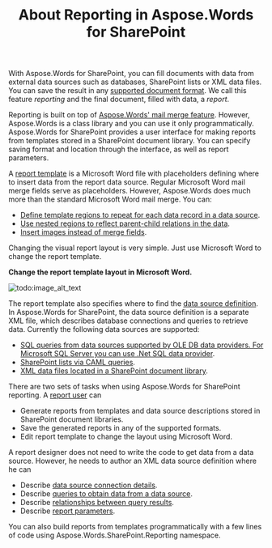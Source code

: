 ﻿---
title: About Reporting in Aspose.Words for SharePoint
type: docs
weight: 10
url: /sharepoint/about-reporting-in-aspose-words-for-sharepoint/
---

With Aspose.Words for SharePoint, you can fill documents with data from external data sources such as databases, SharePoint lists or XML data files. You can save the result in any [supported document format](/words/sharepoint/multiple-format-support/). We call this feature *reporting* and the final document, filled with data, a *report*.

Reporting is built on top of [Aspose.Words' mail merge feature](). However, Aspose.Words is a class library and you can use it only programmatically. Aspose.Words for SharePoint provides a user interface for making reports from templates stored in a SharePoint document library. You can specify saving format and location through the interface, as well as report parameters.

A [report template](/words/sharepoint/report-template-and-merge-fields/) is a Microsoft Word file with placeholders defining where to insert data from the report data source. Regular Microsoft Word mail merge fields serve as placeholders. However, Aspose.Words does much more than the standard Microsoft Word mail merge. You can:

- [Define template regions to repeat for each data record in a data source](/words/sharepoint/merge-regions/).
- [Use nested regions to reflect parent-child relations in the data](/words/sharepoint/nested-regions/).
- [Insert images instead of merge fields](/words/sharepoint/merge-fields-for-inserting-images/).

Changing the visual report layout is very simple. Just use Microsoft Word to change the report template.

**Change the report template layout in Microsoft Word.** 

![todo:image_alt_text](about-reporting-in-aspose-words-for-sharepoint_1.png)

The report template also specifies where to find the [data source definition](/words/sharepoint/linking-report-template-with-report-definition/). In Aspose.Words for SharePoint, the data source definition is a separate XML file, which describes database connections and queries to retrieve data. Currently the following data sources are supported:

- [SQL queries from data sources supported by OLE DB data providers. For Microsoft SQL Server you can use .Net SQL data provider](/words/sharepoint/sqlquery-element/).
- [SharePoint lists via CAML queries](/words/sharepoint/splistquery-element/).
- [XML data files located in a SharePoint document library](/words/sharepoint/spxmlquery-element/).

There are two sets of tasks when using Aspose.Words for SharePoint reporting. A [report user](/words/sharepoint/user-interface-for-creating-reports/) can

- Generate reports from templates and data source descriptions stored in SharePoint document libraries.
- Save the generated reports in any of the supported formats.
- Edit report template to change the layout using Microsoft Word.

A report designer does not need to write the code to get data from a data source. However, he needs to author an XML data source definition where he can

- Describe [data source connection details](/words/sharepoint/datasource-element/).
- Describe [queries to obtain data from a data source](/words/sharepoint/queries-element/).
- Describe [relationships between query results](/words/sharepoint/relations-element/).
- Describe [report parameters](/words/sharepoint/parameters-element/).

You can also build reports from templates programmatically with a few lines of code using Aspose.Words.SharePoint.Reporting namespace.
